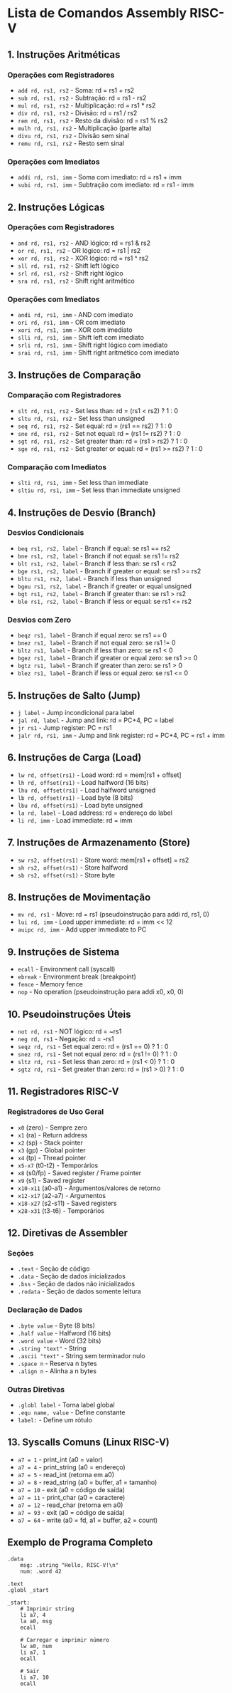 # Lista de Comandos Assembly RISC-V

## 1. Instruções Aritméticas

### Operações com Registradores

- `add rd, rs1, rs2` - Soma: rd = rs1 + rs2
- `sub rd, rs1, rs2` - Subtração: rd = rs1 - rs2
- `mul rd, rs1, rs2` - Multiplicação: rd = rs1 * rs2
- `div rd, rs1, rs2` - Divisão: rd = rs1 / rs2
- `rem rd, rs1, rs2` - Resto da divisão: rd = rs1 % rs2
- `mulh rd, rs1, rs2` - Multiplicação (parte alta)
- `divu rd, rs1, rs2` - Divisão sem sinal
- `remu rd, rs1, rs2` - Resto sem sinal

### Operações com Imediatos

- `addi rd, rs1, imm` - Soma com imediato: rd = rs1 + imm
- `subi rd, rs1, imm` - Subtração com imediato: rd = rs1 - imm

## 2. Instruções Lógicas

### Operações com Registradores

- `and rd, rs1, rs2` - AND lógico: rd = rs1 & rs2
- `or rd, rs1, rs2` - OR lógico: rd = rs1 | rs2
- `xor rd, rs1, rs2` - XOR lógico: rd = rs1 ^ rs2
- `sll rd, rs1, rs2` - Shift left lógico
- `srl rd, rs1, rs2` - Shift right lógico
- `sra rd, rs1, rs2` - Shift right aritmético

### Operações com Imediatos

- `andi rd, rs1, imm` - AND com imediato
- `ori rd, rs1, imm` - OR com imediato
- `xori rd, rs1, imm` - XOR com imediato
- `slli rd, rs1, imm` - Shift left com imediato
- `srli rd, rs1, imm` - Shift right lógico com imediato
- `srai rd, rs1, imm` - Shift right aritmético com imediato

## 3. Instruções de Comparação

### Comparação com Registradores

- `slt rd, rs1, rs2` - Set less than: rd = (rs1 < rs2) ? 1 : 0
- `sltu rd, rs1, rs2` - Set less than unsigned
- `seq rd, rs1, rs2` - Set equal: rd = (rs1 == rs2) ? 1 : 0
- `sne rd, rs1, rs2` - Set not equal: rd = (rs1 != rs2) ? 1 : 0
- `sgt rd, rs1, rs2` - Set greater than: rd = (rs1 > rs2) ? 1 : 0
- `sge rd, rs1, rs2` - Set greater or equal: rd = (rs1 >= rs2) ? 1 : 0

### Comparação com Imediatos

- `slti rd, rs1, imm` - Set less than immediate
- `sltiu rd, rs1, imm` - Set less than immediate unsigned

## 4. Instruções de Desvio (Branch)

### Desvios Condicionais

- `beq rs1, rs2, label` - Branch if equal: se rs1 == rs2
- `bne rs1, rs2, label` - Branch if not equal: se rs1 != rs2
- `blt rs1, rs2, label` - Branch if less than: se rs1 < rs2
- `bge rs1, rs2, label` - Branch if greater or equal: se rs1 >= rs2
- `bltu rs1, rs2, label` - Branch if less than unsigned
- `bgeu rs1, rs2, label` - Branch if greater or equal unsigned
- `bgt rs1, rs2, label` - Branch if greater than: se rs1 > rs2
- `ble rs1, rs2, label` - Branch if less or equal: se rs1 <= rs2

### Desvios com Zero

- `beqz rs1, label` - Branch if equal zero: se rs1 == 0
- `bnez rs1, label` - Branch if not equal zero: se rs1 != 0
- `bltz rs1, label` - Branch if less than zero: se rs1 < 0
- `bgez rs1, label` - Branch if greater or equal zero: se rs1 >= 0
- `bgtz rs1, label` - Branch if greater than zero: se rs1 > 0
- `blez rs1, label` - Branch if less or equal zero: se rs1 <= 0

## 5. Instruções de Salto (Jump)

- `j label` - Jump incondicional para label
- `jal rd, label` - Jump and link: rd = PC+4, PC = label
- `jr rs1` - Jump register: PC = rs1
- `jalr rd, rs1, imm` - Jump and link register: rd = PC+4, PC = rs1 + imm

## 6. Instruções de Carga (Load)

- `lw rd, offset(rs1)` - Load word: rd = mem[rs1 + offset]
- `lh rd, offset(rs1)` - Load halfword (16 bits)
- `lhu rd, offset(rs1)` - Load halfword unsigned
- `lb rd, offset(rs1)` - Load byte (8 bits)
- `lbu rd, offset(rs1)` - Load byte unsigned
- `la rd, label` - Load address: rd = endereço do label
- `li rd, imm` - Load immediate: rd = imm

## 7. Instruções de Armazenamento (Store)

- `sw rs2, offset(rs1)` - Store word: mem[rs1 + offset] = rs2
- `sh rs2, offset(rs1)` - Store halfword
- `sb rs2, offset(rs1)` - Store byte

## 8. Instruções de Movimentação

- `mv rd, rs1` - Move: rd = rs1 (pseudoinstrução para addi rd, rs1, 0)
- `lui rd, imm` - Load upper immediate: rd = imm << 12
- `auipc rd, imm` - Add upper immediate to PC

## 9. Instruções de Sistema

- `ecall` - Environment call (syscall)
- `ebreak` - Environment break (breakpoint)
- `fence` - Memory fence
- `nop` - No operation (pseudoinstrução para addi x0, x0, 0)

## 10. Pseudoinstruções Úteis

- `not rd, rs1` - NOT lógico: rd = ~rs1
- `neg rd, rs1` - Negação: rd = -rs1
- `seqz rd, rs1` - Set equal zero: rd = (rs1 == 0) ? 1 : 0
- `snez rd, rs1` - Set not equal zero: rd = (rs1 != 0) ? 1 : 0
- `sltz rd, rs1` - Set less than zero: rd = (rs1 < 0) ? 1 : 0
- `sgtz rd, rs1` - Set greater than zero: rd = (rs1 > 0) ? 1 : 0

## 11. Registradores RISC-V

### Registradores de Uso Geral

- `x0` (zero) - Sempre zero
- `x1` (ra) - Return address
- `x2` (sp) - Stack pointer
- `x3` (gp) - Global pointer
- `x4` (tp) - Thread pointer
- `x5-x7` (t0-t2) - Temporários
- `x8` (s0/fp) - Saved register / Frame pointer
- `x9` (s1) - Saved register
- `x10-x11` (a0-a1) - Argumentos/valores de retorno
- `x12-x17` (a2-a7) - Argumentos
- `x18-x27` (s2-s11) - Saved registers
- `x28-x31` (t3-t6) - Temporários

## 12. Diretivas de Assembler

### Seções

- `.text` - Seção de código
- `.data` - Seção de dados inicializados
- `.bss` - Seção de dados não inicializados
- `.rodata` - Seção de dados somente leitura

### Declaração de Dados

- `.byte value` - Byte (8 bits)
- `.half value` - Halfword (16 bits)
- `.word value` - Word (32 bits)
- `.string "text"` - String
- `.ascii "text"` - String sem terminador nulo
- `.space n` - Reserva n bytes
- `.align n` - Alinha a n bytes

### Outras Diretivas

- `.globl label` - Torna label global
- `.equ name, value` - Define constante
- `label:` - Define um rótulo

## 13. Syscalls Comuns (Linux RISC-V)

- `a7 = 1` - print_int (a0 = valor)
- `a7 = 4` - print_string (a0 = endereço)
- `a7 = 5` - read_int (retorna em a0)
- `a7 = 8` - read_string (a0 = buffer, a1 = tamanho)
- `a7 = 10` - exit (a0 = código de saída)
- `a7 = 11` - print_char (a0 = caractere)
- `a7 = 12` - read_char (retorna em a0)
- `a7 = 93` - exit (a0 = código de saída)
- `a7 = 64` - write (a0 = fd, a1 = buffer, a2 = count)

## Exemplo de Programa Completo

```assembly
.data
    msg: .string "Hello, RISC-V!\n"
    num: .word 42

.text
.globl _start

_start:
    # Imprimir string
    li a7, 4
    la a0, msg
    ecall
    
    # Carregar e imprimir número
    lw a0, num
    li a7, 1
    ecall
    
    # Sair
    li a7, 10
    ecall
```